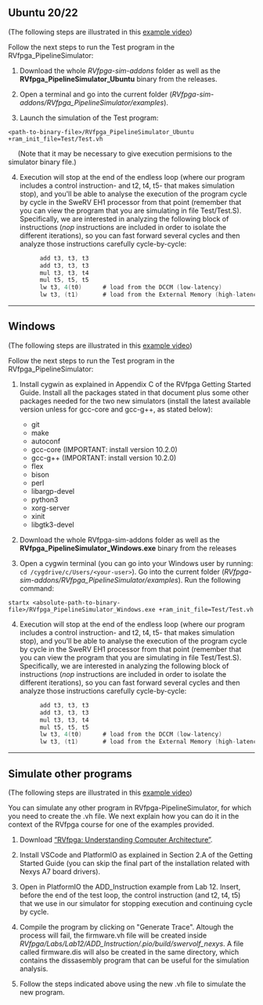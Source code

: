 ## **Ubuntu 20/22**

(The following steps are illustrated in this [example video](https://drive.google.com/file/d/1fX9cWZdV_GF7UTNUp-tYYD5TfJakeJai/view?usp=sharing))

Follow the next steps to run the Test program in the RVfpga_PipelineSimulator:

1. Download the whole *RVfpga-sim-addons* folder as well as the **RVfpga_PipelineSimulator_Ubuntu** binary from the releases.

2. Open a terminal and go into the current folder (*RVfpga-sim-addons/RVfpga_PipelineSimulator/examples*).

3. Launch the simulation of the Test program:
```
<path-to-binary-file>/RVfpga_PipelineSimulator_Ubuntu +ram_init_file=Test/Test.vh
```
&nbsp;&nbsp;&nbsp;&nbsp;&nbsp;(Note that it may be necessary to give execution permisions to the simulator binary file.)

4. Execution will stop at the end of the endless loop (where our program includes a control instruction- and t2, t4, t5- that makes simulation stop), and you'll be able to analyse the execution of the program cycle by cycle in the SweRV EH1 processor from that point (remember that you can view the program that you are simulating in file Test/Test.S). Specifically, we are interested in analyzing the following block of instructions (*nop* instructions are included in order to isolate the different iterations), so you can fast forward several cycles and then analyze those instructions carefully cycle-by-cycle:

```c
         add t3, t3, t3        
         add t3, t3, t3
         mul t3, t3, t4
         mul t5, t5, t5
         lw t3, 4(t0)      # load from the DCCM (low-latency)
         lw t3, (t1)       # load from the External Memory (high-latency that makes the processor stall for some cycles)
```

___


## **Windows**

(The following steps are illustrated in this [example video](https://drive.google.com/file/d/1yGHDSitvdZiQzkdsvL0qKYCGUTGjoR33/view?usp=sharing))

Follow the next steps to run the Test program in the RVfpga_PipelineSimulator:

1. Install cygwin as explained in Appendix C of the RVfpga Getting Started Guide. Install all the packages stated in that document plus some other packages needed for the two new simulators (install the latest available version unless for gcc-core and gcc-g++, as stated below):

    * git
    * make 
    * autoconf
    * gcc-core (IMPORTANT: install version 10.2.0)
    * gcc-g++ (IMPORTANT: install version 10.2.0)
    * flex
    * bison
    * perl
    * libargp-devel
    * python3
    * xorg-server
    * xinit
    * libgtk3-devel

2. Download the whole RVfpga-sim-addons folder as well as the **RVfpga_PipelineSimulator_Windows.exe** binary from the releases

3. Open a cygwin terminal (you can go into your Windows user by running: ``` cd /cygdrive/c/Users/<your-user> ```). Go into the current folder (*RVfpga-sim-addons/RVfpga_PipelineSimulator/examples*). Run the following command:

```
startx <absolute-path-to-binary-file>/RVfpga_PipelineSimulator_Windows.exe +ram_init_file=Test/Test.vh
```

4. Execution will stop at the end of the endless loop (where our program includes a control instruction- and t2, t4, t5- that makes simulation stop), and you'll be able to analyse the execution of the program cycle by cycle in the SweRV EH1 processor from that point (remember that you can view the program that you are simulating in file Test/Test.S). Specifically, we are interested in analyzing the following block of instructions (*nop* instructions are included in order to isolate the different iterations), so you can fast forward several cycles and then analyze those instructions carefully cycle-by-cycle:

```c
         add t3, t3, t3        
         add t3, t3, t3
         mul t3, t3, t4
         mul t5, t5, t5
         lw t3, 4(t0)      # load from the DCCM (low-latency)
         lw t3, (t1)       # load from the External Memory (high-latency that makes the processor stall for some cycles)
```

___


## **Simulate other programs**

(The following steps are illustrated in this [example video](https://drive.google.com/file/d/1beJl3NIKAPqtg3ozgQWo37VdkAPXRUQc/view?usp=sharing))

You can simulate any other program in RVfpga-PipelineSimulator, for which you need to create the .vh file. We next explain how you can do it in the context of the RVfpga course for one of the examples provided.

1. Download [“RVfpga: Understanding Computer Architecture”](https://university.imgtec.com/rvfpga-download-page-en/).

2. Install VSCode and PlatformIO as explained in Section 2.A of the Getting Started Guide (you can skip the final part of the installation related with Nexys A7 board drivers).

3. Open in PlatformIO the ADD_Instruction example from Lab 12. Insert, before the end of the test loop, the control instruction (and t2, t4, t5) that we use in our simulator for stopping execution and continuing cycle by cycle.

4. Compile the program by clicking on "Generate Trace". Altough the process will fail, the firmware.vh file will be created inside *RVfpga/Labs/Lab12/ADD_Instruction/.pio/build/swervolf_nexys*. A file called firmware.dis will also be created in the same directory, which contains the dissasembly program that can be useful for the simulation analysis.

5. Follow the steps indicated above using the new .vh file to simulate the new program.
